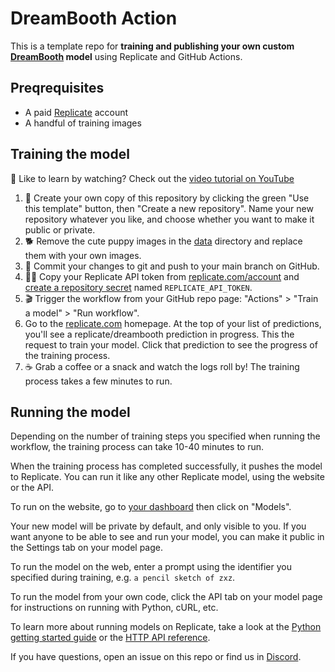 # DreamBooth Action

This is a template repo for **training and publishing your own custom [DreamBooth](https://replicate.com/blog/dreambooth-api) model** using Replicate and GitHub Actions.

## Preqrequisites

- A paid [Replicate](https://replicate.com/account) account
- A handful of training images

## Training the model

🍿 Like to learn by watching? Check out the [video tutorial on YouTube](https://www.youtube.com/watch?v=jknKfY13LbY)

1. 🐣 Create your own copy of this repository by clicking the green "Use this template" button, then "Create a new repository". Name your new repository whatever you like, and choose whether you want to make it public or private.
1. 🐕 Remove the cute puppy images in the [data](data) directory and replace them with your own images.
1. 💾 Commit your changes to git and push to your main branch on GitHub.
1. 🕵️‍♀️ Copy your Replicate API token from [replicate.com/account](https://replicate.com/account) and [create a repository secret](https://docs.github.com/en/actions/security-guides/encrypted-secrets#creating-encrypted-secrets-for-a-repository) named `REPLICATE_API_TOKEN`.
1. 🎬 Trigger the workflow from your GitHub repo page: "Actions" > "Train a model" > "Run workflow".
1. Go to the [replicate.com](https://replicate.com) homepage. At the top of your list of predictions, you'll see a replicate/dreambooth prediction in progress. This the request to train your model. Click that prediction to see the progress of the training process.
1. ☕️ Grab a coffee or a snack and watch the logs roll by! The training process takes a few minutes to run.

## Running the model

Depending on the number of training steps you specified when running the workflow, the training process can take 10-40 minutes to run. 

When the training process has completed successfully, it pushes the model to Replicate. You can run it like any other Replicate model, using the website or the API.

To run on the website, go to [your dashboard](https://replicate.com) then click on "Models".

Your new model will be private by default, and only visible to you. If you want anyone to be able to see and run your model, you can make it public in the Settings tab on your model page.

To run the model on the web, enter a prompt using the identifier you specified during training, e.g. `a pencil sketch of zxz`.

To run the model from your own code, click the API tab on your model page for instructions on running with Python, cURL, etc.

To learn more about running models on Replicate, take a look at the [Python getting started guide](https://replicate.com/docs/get-started/python) or the [HTTP API reference](https://replicate.com/docs/reference/http).

If you have questions, open an issue on this repo or find us in [Discord](https://discord.gg/replicate).